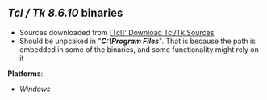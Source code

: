*Tcl / Tk 8.6.10* binaries
--------------------------

- Sources downloaded from [[Tcl]: Download Tcl/Tk Sources](https://www.tcl.tk/software/tcltk/download.html)
- Should be unpcaked in "***C:\Program Files***". That is because the path is embedded in some of the binaries, and some functionality might rely on it

**Platforms**:
- *Windows*

